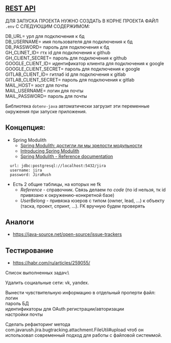 ## [REST API](http://localhost:8080/doc)

ДЛЯ ЗАПУСКА ПРОЕКТА НУЖНО СОЗДАТЬ В КОРНЕ ПРОЕКТА ФАЙЛ `.env` С СЛЕДУЮЩИМ СОДЕРЖИМОМ:

DB_URL= урл для подключения к бд\
DB_USERNAME= имя пользователя для подключения к бд\
DB_PASSWORD= пароль для подключения к бд\
GH_CLINET_ID= гтх id для подключения к github\
GH_CLIENT_SECRET= пароль для подключения к github\
GOOGLE_CLIENT_ID= идентификатор клиента для подключения к google\
GOOGLE_CLIENT_SECRET= пароль для подключения к google\
GITLAB_CLIENT_ID= гитлаб id для подключения к gitlab\
GITLAB_CLIENT_SECRET= пароль для подключения к gitlab\
MAIL_HOST= хост для почты\
MAIL_USERNAME= логин для почты\
MAIL_PASSWORD= пароль для почты

Библиотека `dotenv-java` автоматически загрузит эти переменные окружения при запуске приложения.

## Концепция:

- Spring Modulith
    - [Spring Modulith: достигли ли мы зрелости модульности](https://habr.com/ru/post/701984/)
    - [Introducing Spring Modulith](https://spring.io/blog/2022/10/21/introducing-spring-modulith)
    - [Spring Modulith - Reference documentation](https://docs.spring.io/spring-modulith/docs/current-SNAPSHOT/reference/html/)

```
  url: jdbc:postgresql://localhost:5432/jira
  username: jira
  password: JiraRush
```

- Есть 2 общие таблицы, на которых не fk
    - _Reference_ - справочник. Связь делаем по _code_ (по id нельзя, тк id привязано к окружению-конкретной базе)
    - _UserBelong_ - привязка юзеров с типом (owner, lead, ...) к объекту (таска, проект, спринт, ...). FK вручную будем
      проверять

## Аналоги

- https://java-source.net/open-source/issue-trackers

## Тестирование

- https://habr.com/ru/articles/259055/

Список выполненных задач:\

Удалить социальные сети: vk, yandex.

Вынести чувствительную информацию в отдельный проперти файл:
    логин\
    пароль БД\
    идентификаторы для OAuth регистрации/авторизации\
    настройки почты

Сделать рефакторинг метода com.javarush.jira.bugtracking.attachment.FileUtil#upload чтоб он использовал современный подход для работы с файловой системмой. 
